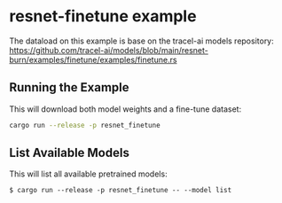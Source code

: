 # resnet-finetune example

The dataload on this example is base on the tracel-ai models repository:
https://github.com/tracel-ai/models/blob/main/resnet-burn/examples/finetune/examples/finetune.rs

## Running the Example

This will download both model weights and a fine-tune dataset:

```bash
cargo run --release -p resnet_finetune
```

## List Available Models

This will list all available pretrained models:

```terminaloutput
$ cargo run --release -p resnet_finetune -- --model list

```
